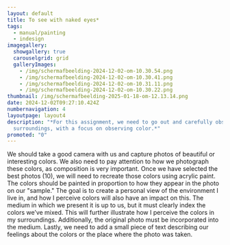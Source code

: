 ```yaml
---
layout: default
title: To see with naked eyes*
tags:
  - manual/painting
  - indesign
imagegallery:
  showgallery: true
  carouselgrid: grid
  galleryImages:
    - /img/scherm­afbeelding-2024-12-02-om-10.30.54.png
    - /img/scherm­afbeelding-2024-12-02-om-10.30.41.png
    - /img/scherm­afbeelding-2024-12-02-om-10.31.11.png
    - /img/scherm­afbeelding-2024-12-02-om-10.30.22.png
thumbnail: /img/scherm­afbeelding-2025-01-18-om-12.13.14.png
date: 2024-12-02T09:27:10.424Z
numbernavigation: 4
layoutpage: layout4
description: "*For this assignment, we need to go out and carefully observe our
  surroundings, with a focus on observing color.*"
promoted: "0"
---
```

We should take a good camera with us and capture photos of beautiful or interesting colors. We also need to pay attention to how we photograph these colors, as composition is very important. Once we have selected the best photos (10), we will need to recreate those colors using acrylic paint. The colors should be painted in proportion to how they appear in the photo on our "sample." The goal is to create a personal view of the environment I live in, and how I perceive colors will also have an impact on this. The medium in which we present it is up to us, but it must clearly index the colors we’ve mixed. This will further illustrate how I perceive the colors in my surroundings. Additionally, the original photo must be incorporated into the medium. Lastly, we need to add a small piece of text describing our feelings about the colors or the place where the photo was taken.